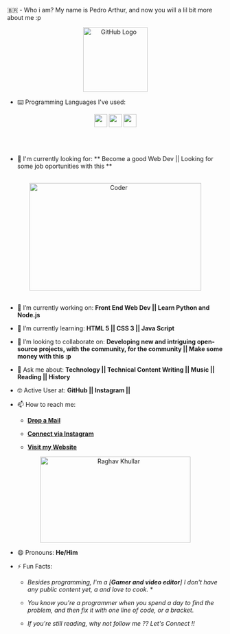 🇧🇷 -  Who i am? My name is Pedro Arthur, and now you will a lil bit more about me :p

<div align="center">
<img src="https://github.com/raghavk16/raghavk16/blob/master/octo.gif" alt="GitHub Logo" width="150" height="150" />
</div>

- ⌨️ Programming Languages I've used:

<div align="center">
 <img src = 'https://github.com/RaghavK16/RaghavK16/blob/master/images/html.svg' width='30'/> <img src = 'https://github.com/RaghavK16/RaghavK16/blob/master/images/css.svg' width='30'/> <img src = 'https://github.com/RaghavK16/RaghavK16/blob/master/images/js.svg' width='30'/>
</div>

<br/><br/>
- 🙌 I'm currently looking for: ** Become a good Web Dev || Looking for some job oportunities with this ** 
<br/>

<div align="center">
<img src="https://github.com/raghavk16/raghavk16/blob/master/coderman.gif" alt="Coder" width="400" height="250" />
</div>
<br/>

- 🔭 I’m currently working on: **Front End Web Dev || Learn Python and Node.js**

- 🌱 I’m currently learning: **HTML 5 || CSS 3 || Java Script**

- 👯 I’m looking to collaborate on: **Developing new and intriguing open-source projects, with the community, for the community || Make some money with this :p**

- 💬 Ask me about: **Technology || Technical Content Writing || Music || Reading || History**

- 🤓 Active User at: **GitHub || Instagram ||**

- 📫 How to reach me:

    * [**Drop a Mail**](mailto:gxp14426@gmail.com)

    * [**Connect via Instagram**](https://www.instagram.com/pedros_u/)

    * [**Visit my Website**](https://mreclipse12.github.io/3xp/)
    
<div align="center">
<img src="https://github.com/raghavk16/raghavk16/blob/master/connected.gif" alt="Raghav Khullar" width="350" height="200" />
</div>

- 😄 Pronouns: **He/Him**

- ⚡ Fun Facts: 

    * *Besides programming, I'm a [**Gamer and video editor**] I don't have any public content yet, a and love to cook.* *

    * *You know you're a programmer when you spend a day to find the problem, and then fix it with one line of code, or a bracket.*
    
    * *If you're still reading, why not follow me ?? Let's Connect !!*
